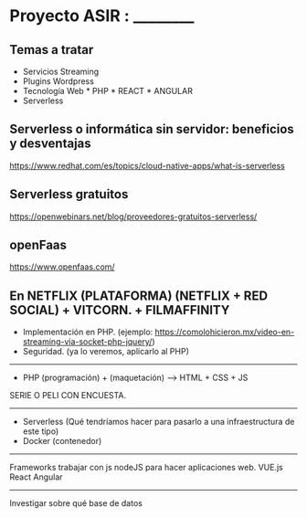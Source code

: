 # Proyecto ASIR : ________ 


## Temas a tratar

* Servicios Streaming
* Plugins Wordpress
* Tecnología Web
      * PHP
      * REACT
      * ANGULAR
* Serverless     

## Serverless o informática sin servidor: beneficios y desventajas

https://www.redhat.com/es/topics/cloud-native-apps/what-is-serverless

## Serverless gratuitos

https://openwebinars.net/blog/proveedores-gratuitos-serverless/

## openFaas

https://www.openfaas.com/

## En NETFLIX (PLATAFORMA)  (NETFLIX + RED SOCIAL) + VITCORN. + FILMAFFINITY

 * Implementación en PHP. (ejemplo: https://comolohicieron.mx/video-en-streaming-via-socket-php-jquery/)
 * Seguridad. (ya lo veremos, aplicarlo al PHP)
 
 ---
 
 * PHP (programación) + (maquetación) --> HTML + CSS + JS
 
 SERIE O PELI CON ENCUESTA.
 
 ---
 
 * Serverless (Qué tendríamos hacer para pasarlo a una infraestructura de este tipo)
 * Docker (contenedor)
 
 ---
 
 Frameworks trabajar con js nodeJS para hacer aplicaciones web.
 VUE.js React Angular
 
 ---
 
 Investigar sobre qué base de datos
 
 
 
 
